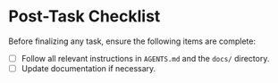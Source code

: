 # Post-Task Checklist

Before finalizing any task, ensure the following items are complete:

- [ ] Follow all relevant instructions in `AGENTS.md` and the `docs/` directory.
- [ ] Update documentation if necessary.
